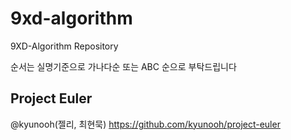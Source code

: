 # 9xd-algorithm
9XD-Algorithm Repository

순서는 실명기준으로 가나다순 또는 ABC 순으로 부탁드립니다


## Project Euler 
@kyunooh(젤리, 최현묵) https://github.com/kyunooh/project-euler 
